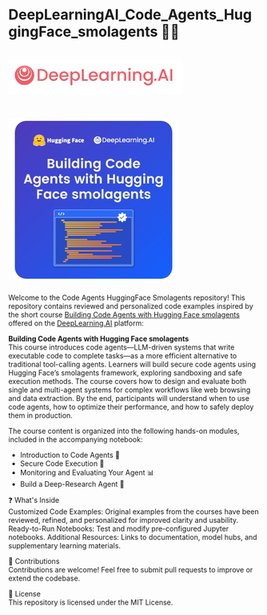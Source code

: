 # DeepLearningAI_Code_Agents_HuggingFace_smolagents  🧑‍💻


# ![image1](https://github.com/16032022/DeepLearningAI_Code_Agents_HuggingFace_smolagents/blob/0be092ba91337cbbc7b203a8f0a2279fc770cb9a/Image1.jpeg)
# ![image2](https://github.com/16032022/DeepLearningAI_Code_Agents_HuggingFace_smolagents/blob/d1bb53b46289659a1794d14293c7f2129a3c11ea/Image2jpeg)

Welcome to the Code Agents HuggingFace Smolagents repository! This repository contains reviewed and personalized code examples inspired by the short course [Building Code Agents with Hugging Face smolagents](https://www.deeplearning.ai/short-courses/building-code-agents-with-hugging-face-smolagents/) offered on the [DeepLearning.AI](https://www.deeplearning.ai/courses/) platform:

**Building Code Agents with Hugging Face smolagents**  
This course introduces code agents—LLM-driven systems that write executable code to complete tasks—as a more efficient alternative to traditional tool-calling agents. Learners will build secure code agents using Hugging Face’s smolagents framework, exploring sandboxing and safe execution methods. The course covers how to design and evaluate both single and multi-agent systems for complex workflows like web browsing and data extraction. By the end, participants will understand when to use code agents, how to optimize their performance, and how to safely deploy them in production.

The course content is organized into the following hands-on modules, included in the accompanying notebook:  
 - Introduction to Code Agents 🚀
 - Secure Code Execution 🔐 
 - Monitoring and Evaluating Your Agent 📊
 - Build a Deep-Research Agent 🧠

❓ What's Inside  
Customized Code Examples: Original examples from the courses have been reviewed, refined, and personalized for improved clarity and usability.
Ready-to-Run Notebooks: Test and modify pre-configured Jupyter notebooks.
Additional Resources: Links to documentation, model hubs, and supplementary learning materials.

🎯 Contributions  
Contributions are welcome! Feel free to submit pull requests to improve or extend the codebase.

📄 License  
This repository is licensed under the MIT License.










